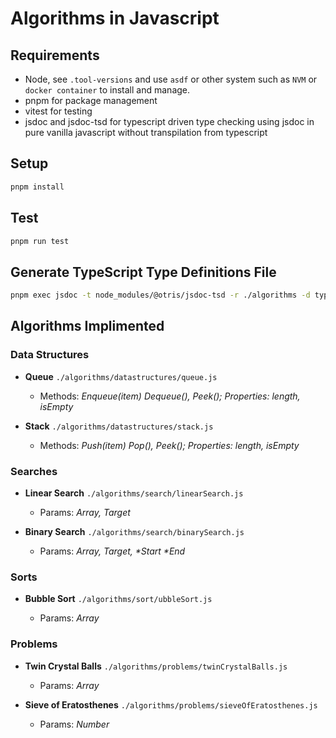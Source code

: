 # Algorithms in Javascript

## Requirements
* Node, see `.tool-versions` and use `asdf` or other system such as `NVM` or `docker container` to install and manage.
* pnpm for package management
* vitest for testing
* jsdoc and jsdoc-tsd for typescript driven type checking using jsdoc in pure vanilla javascript without transpilation from typescript

## Setup
```zsh
pnpm install
```

## Test
```zsh
pnpm run test
```

## Generate TypeScript Type Definitions File
```zsh
pnpm exec jsdoc -t node_modules/@otris/jsdoc-tsd -r ./algorithms -d types.d.ts
```

## Algorithms Implimented

### Data Structures

* **Queue** `./algorithms/datastructures/queue.js`
	
	- Methods: _Enqueue(item) Dequeue(), Peek(); Properties: length, isEmpty_

* **Stack** `./algorithms/datastructures/stack.js`
	
	- Methods: _Push(item) Pop(), Peek(); Properties: length, isEmpty_

### Searches

* **Linear Search** `./algorithms/search/linearSearch.js`
	
	- Params: _Array, Target_

* **Binary Search** `./algorithms/search/binarySearch.js`
	
	- Params: _Array, Target, *Start *End_

### Sorts

* **Bubble Sort** `./algorithms/sort/ubbleSort.js`
	
	- Params: _Array_

### Problems

* **Twin Crystal Balls** `./algorithms/problems/twinCrystalBalls.js`
	
	- Params: _Array_

* **Sieve of Eratosthenes** `./algorithms/problems/sieveOfEratosthenes.js`
	
	- Params: _Number_